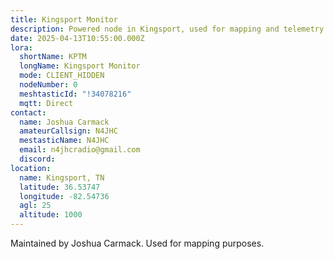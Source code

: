 ```yaml
---
title: Kingsport Monitor
description: Powered node in Kingsport, used for mapping and telemetry keeping.
date: 2025-04-13T10:55:00.000Z
lora:
  shortName: KPTM
  longName: Kingsport Monitor
  mode: CLIENT_HIDDEN
  nodeNumber: 0
  meshtasticId: "!34078216"
  mqtt: Direct
contact:
  name: Joshua Carmack
  amateurCallsign: N4JHC
  mestasticName: N4JHC
  email: n4jhcradio@gmail.com
  discord: 
location:
  name: Kingsport, TN
  latitude: 36.53747
  longitude: -82.54736
  agl: 25
  altitude: 1000
---
```

Maintained by Joshua Carmack. Used for mapping purposes.
